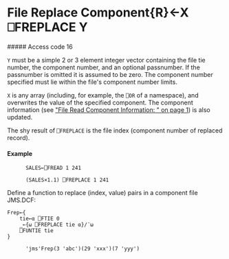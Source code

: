 




<h1 class="heading"><span class="name">File Replace Component</span><span class="command">{R}←X ⎕FREPLACE Y</span></h1>
##### Access code 16


`Y` must be a simple 2 or 3 element integer vector containing the file tie number, the component number, and an optional passnumber.  If the passnumber is omitted it is assumed to be zero.  The component number specified must lie within the file's component number limits.


`X` is any array (including, for example, the `⎕OR` of a namespace), and overwrites the value of the specified component.  The component information (see ["File Read Component Information: " on page 1](../../../system-functions-a-z/system-functions-a-z/frdci.md)) is also updated.


The shy result of `⎕FREPLACE` is the file index (component number of replaced record).


#### Example
```apl
      SALES←⎕FREAD 1 241
 
      (SALES×1.1) ⎕FREPLACE 1 241
```



Define a function to replace (index, value) pairs in a component file JMS.DCF:
```apl
Frep←{
    tie←⍺ ⎕FTIE 0
    _←{⍵ ⎕FREPLACE tie ⍺}/¨⍵
    ⎕FUNTIE tie
} 
 
      'jms'Frep(3 'abc')(29 'xxx')(7 'yyy')
```



